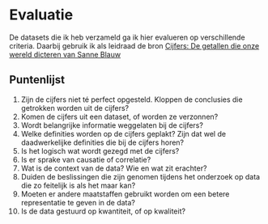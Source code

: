 # Evaluatie

De datasets die ik heb verzameld ga ik hier evalueren op verschillende criteria. Daarbij gebruik ik als leidraad de bron [Cijfers: De getallen die onze wereld dicteren van Sanne Blauw](https://decorrespondent.nl/10151/cijfers-de-getallen-die-onze-wereld-dicteren/2742895629551-7c616a1d)

## Puntenlijst

1. Zijn de cijfers niet té perfect opgesteld. Kloppen de conclusies die getrokken worden uit de cijfers?
2. Komen de cijfers uit een dataset, of worden ze verzonnen?
3. Wordt belangrijke informatie weggelaten bij de cijfers?
4. Welke definities worden op de cijfers geplakt? Zijn dat wel de daadwerkelijke definities die bij de cijfers horen?
5. Is het logisch wat wordt gezegd met de cijfers?
6. Is er sprake van causatie of correlatie?
7. Wat is de context van de data? Wie en wat zit erachter?
8. Duiden de beslissingen die zijn genomen tijdens het onderzoek op data die zo feitelijk is als het maar kan?
9. Moeten er andere maatstaffen gebruikt worden om een betere representatie te geven in de data?
10. Is de data gestuurd op kwantiteit, of op kwaliteit?

